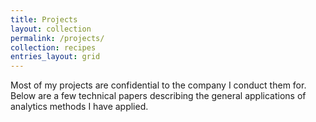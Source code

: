 ```yaml
---
title: Projects
layout: collection
permalink: /projects/
collection: recipes
entries_layout: grid
---
```


Most of my projects are confidential to the company I conduct them for.  
Below are a few technical papers describing the general applications of analytics methods I have applied.
